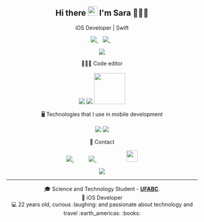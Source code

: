 <h2 align="center"> Hi there <img src="https://media.giphy.com/media/hvRJCLFzcasrR4ia7z/giphy.gif" width="25px"> I'm Sara 👩🏻‍💻</h2>

<p align='center'>
  iOS Developer | Swift
</p>



<p align='center'>
  
  <a href="https://www.linkedin.com/in/sarabfelix/">
    <img src="https://img.shields.io/badge/linkedin-%230077B5.svg?&style=for-the-badge&logo=linkedin&logoColor=white" />
  </a>&nbsp;&nbsp;
  <a href="https://www.instagram.com/sarafelix_">
    <img src="https://img.shields.io/badge/instagram-%23E4405F.svg?&style=for-the-badge&logo=instagram&logoColor=white" />        
  </a>&nbsp;&nbsp;
  
</p>

<p align='center'>
   <img align="center" src="https://github-readme-stats.vercel.app/api?username=sarafelix25&count_private=true&&theme=dark&show_icons=true&hide_border=true" />
</p>

  <p align='center'>
  👩🏻‍💻 Code editor<br/><br/>
  <img src="https://img.shields.io/badge/VS Code-0078D6?logo=visual-studio-code&logoColor=white&style=for-the-badge&color=0086D1" />
    <img src="https://img.shields.io/badge/Android Studio-3DDC84?style=for-the-badge&logo=android&logoColor=white" />
     <img src="https://img.shields.io/badge/Xcode-007ACC?style=flat-square&logo=Xcode&logoColor=white" width="82"> 

</p>



<p align='center'>
  🖥 Technologies that I use in mobile development<br/><br/>
  <img src="https://img.shields.io/badge/Swift-FA7343?style=for-the-badge&logo=swift&logoColor=white" /> 
  <img src="https://img.shields.io/badge/Kotlin-0095D5?&style=for-the-badge&logo=kotlin&logoColor=white" />
  
</p>

<p align='center'>
  📲 Contact

<p align="center">
    <a href="https://github.com/sarafelix25">
        <img  src="https://img.shields.io/badge/github-%23100000.svg?&style=for-the-badge&logo=github&logoColor=white&link=mailto:https://github.com/sarafelix25">
    </a>
    &nbsp;&nbsp;&nbsp;&nbsp;&nbsp;&nbsp;&nbsp;&nbsp;&nbsp;
    <a href="mailto:sarabfelix1@gmail.com">
        <img src="https://img.shields.io/badge/gmail-D14836?&style=for-the-badge&logo=gmail&logoColor=white&link=mailto:sarabfelix1@gmail.com">
    </a>
    &nbsp;&nbsp;&nbsp;&nbsp;&nbsp;&nbsp;&nbsp;&nbsp;&nbsp;
  &nbsp;&nbsp;&nbsp;&nbsp;&nbsp;&nbsp;&nbsp;&nbsp;&nbsp;
    <a href="https://www.notion.so/sarabfelix1/Cursos-de-Tecnologia-17b72001e5dc494b9eb0b5e9dc58fcae">
        <img img height="30" src="https://noticon-static.tammolo.com/dgggcrkxq/image/upload/v1570106347/noticon/hx52ypkqqdzjdvd8iaid.svg">
    </a>
</p>
</p>

<p align="center">
  <img align="center" src="https://github-readme-stats.vercel.app/api/top-langs/?username=sarafelix25&count_private=true&theme=dark&show_icons=true&hide_border=true" />
</p>

  ---
<p align="center">
  🎓 Science and Technology Student - <a href="https://www.ufabc.edu.br/"><b>UFABC</b></a>.
  <br>
  📌 iOS Developer
  <br>
  💻 22 years old, curious :laughing: and passionate about technology and travel :earth_americas: :books: 
  <br>
</p>
  
